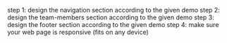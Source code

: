 step 1: design the navigation section according to the given demo
step 2: design the team-members section according to the given demo
step 3: design the footer section according to the given demo
step 4: make sure your web page is responsive (fits on any device)